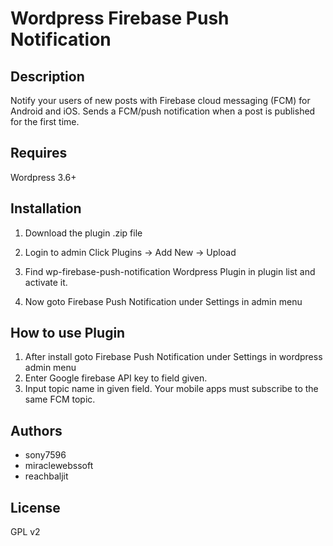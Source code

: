 ﻿# Wordpress Firebase Push Notification

## Description

 Notify your users of new posts with Firebase cloud messaging (FCM) for Android and iOS. Sends a FCM/push notification when a post is published for the first time.


## Requires

Wordpress 3.6+
  

## Installation

1. Download the plugin .zip file

2. Login to admin Click Plugins -> Add New -> Upload

3. Find wp-firebase-push-notification Wordpress Plugin in plugin list and activate it.

4. Now goto Firebase Push Notification under Settings in admin menu


## How to use Plugin

1. After install goto Firebase Push Notification under Settings in wordpress admin menu
2. Enter Google firebase API key to field given.
3. Input topic name in given field. Your mobile apps must subscribe to the same FCM topic.


## Authors

* sony7596
* miraclewebssoft
* reachbaljit

## License

GPL v2